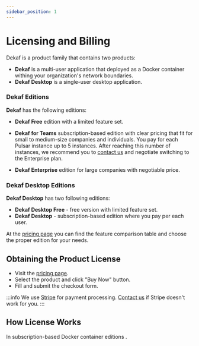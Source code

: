 ```yaml
---
sidebar_position: 1
---
```


# Licensing and Billing

Dekaf is a product family that contains two products:
- **Dekaf** is a multi-user application that deployed as a Docker container withing your organization's network boundaries.
- **Dekaf Desktop** is a single-user desktop application.

### Dekaf Editions

**Dekaf** has the following editions:

- **Dekaf Free** edition with a limited feature set.

- **Dekaf for Teams** subscription-based edition with clear pricing that fit for small to medium-size companies and individuals.
  You pay for each Pulsar instance up to 5 instances. After reaching this number of instances, we recommend you to [contact us](/support) and negotiate switching to the Enterprise plan.

- **Dekaf Enterprise** edition for large companies with negotiable price.

### Dekaf Desktop Editions

**Dekaf Desktop** has two following editions:

- **Dekaf Desktop Free** - free version with limited feature set.
- **Dekaf Desktop** - subscription-based edition where you pay per each user.

At the [pricing page](/pricing) you can find the feature comparison table and choose the proper edition for your needs.

## Obtaining the Product License

- Visit the [pricing page](/pricing).
- Select the product and click "Buy Now" button.
- Fill and submit the checkout form. 

:::info
  We use [Stripe](https://stripe.com) for payment processing. [Contact us](/support) if Stripe doesn't work for you.
:::

## How License Works

In subscription-based Docker container editions .
